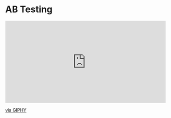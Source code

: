 # AB Testing
<div style="width:100%;height:0;padding-bottom:51%;position:relative;"><iframe src="https://giphy.com/embed/BKA8t1he5gUWdoNBjd" width="100%" height="100%" style="position:absolute" frameBorder="0" class="giphy-embed" allowFullScreen></iframe></div><p><a href="https://giphy.com/gifs/BKA8t1he5gUWdoNBjd">via GIPHY</a></p>



